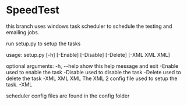 # SpeedTest

this branch uses windows task scheduler to schedule the testing and emailing jobs.

run setup.py to setup the tasks

usage: setup.py [-h] [-Enable] [-Disable] [-Delete] [-XML XML XML]

optional arguments:
  -h, --help    show this help message and exit
  -Enable       used to enable the task
  -Disable      used to disable the task
  -Delete       used to delete the task
  -XML XML XML  The XML 2 config file used to setup the task. -XML <speed test config> <email notification config>
  
scheduler config files are found in the config folder
